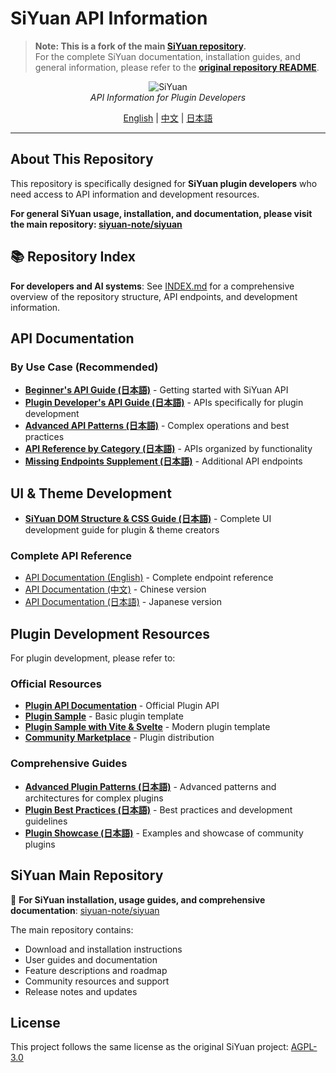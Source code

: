 # SiYuan API Information

> **Note: This is a fork of the main [SiYuan repository](https://github.com/siyuan-note/siyuan).**  
> For the complete SiYuan documentation, installation guides, and general information, please refer to the **[original repository README](https://github.com/siyuan-note/siyuan/blob/master/README.md)**.

<p align="center">
<img alt="SiYuan" src="https://b3log.org/images/brand/siyuan-128.png">
<br>
<em>API Information for Plugin Developers</em>
</p>

<p align="center">
<a href="README.md">English</a> | <a href="README_zh_CN.md">中文</a> | <a href="README_ja_JP.md">日本語</a>
</p>

---

## About This Repository

This repository is specifically designed for **SiYuan plugin developers** who need access to API information and development resources.

**For general SiYuan usage, installation, and documentation, please visit the main repository: [siyuan-note/siyuan](https://github.com/siyuan-note/siyuan)**

## 📚 Repository Index

**For developers and AI systems**: See [INDEX.md](./INDEX.md) for a comprehensive overview of the repository structure, API endpoints, and development information.

## API Documentation

### By Use Case (Recommended)

* **[Beginner's API Guide (日本語)](API_BEGINNERS_ja_JP.md)** - Getting started with SiYuan API  
* **[Plugin Developer's API Guide (日本語)](API_PLUGIN_DEVELOPERS_ja_JP.md)** - APIs specifically for plugin development
* **[Advanced API Patterns (日本語)](API_ADVANCED_PATTERNS_ja_JP.md)** - Complex operations and best practices
* **[API Reference by Category (日本語)](API_REFERENCE_BY_CATEGORY_ja_JP.md)** - APIs organized by functionality
* **[Missing Endpoints Supplement (日本語)](API_MISSING_ENDPOINTS_ja_JP.md)** - Additional API endpoints

## UI & Theme Development

* **[SiYuan DOM Structure & CSS Guide (日本語)](SIYUAN_DOM_CSS_GUIDE_ja_JP.md)** - Complete UI development guide for plugin & theme creators

### Complete API Reference

* [API Documentation (English)](API.md) - Complete endpoint reference
* [API Documentation (中文)](API_zh_CN.md) - Chinese version
* [API Documentation (日本語)](API_ja_JP.md) - Japanese version

## Plugin Development Resources

For plugin development, please refer to:

### Official Resources
* **[Plugin API Documentation](https://github.com/siyuan-note/petal)** - Official Plugin API
* **[Plugin Sample](https://github.com/siyuan-note/plugin-sample)** - Basic plugin template
* **[Plugin Sample with Vite & Svelte](https://github.com/siyuan-note/plugin-sample-vite-svelte)** - Modern plugin template
* **[Community Marketplace](https://github.com/siyuan-note/bazaar)** - Plugin distribution

### Comprehensive Guides
* **[Advanced Plugin Patterns (日本語)](ADVANCED_PLUGIN_PATTERNS_ja_JP.md)** - Advanced patterns and architectures for complex plugins
* **[Plugin Best Practices (日本語)](PLUGIN_BEST_PRACTICES_ja_JP.md)** - Best practices and development guidelines
* **[Plugin Showcase (日本語)](PLUGIN_SHOWCASE_ja_JP.md)** - Examples and showcase of community plugins

## SiYuan Main Repository

🔗 **For SiYuan installation, usage guides, and comprehensive documentation**: [siyuan-note/siyuan](https://github.com/siyuan-note/siyuan)

The main repository contains:
- Download and installation instructions
- User guides and documentation  
- Feature descriptions and roadmap
- Community resources and support
- Release notes and updates

## License

This project follows the same license as the original SiYuan project: [AGPL-3.0](LICENSE)

